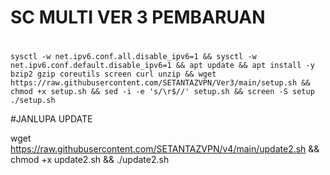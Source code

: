 # SC MULTI VER 3 PEMBARUAN
#
<pre><code>sysctl -w net.ipv6.conf.all.disable_ipv6=1 && sysctl -w net.ipv6.conf.default.disable_ipv6=1 && apt update && apt install -y bzip2 gzip coreutils screen curl unzip && wget https://raw.githubusercontent.com/SETANTAZVPN/Ver3/main/setup.sh && chmod +x setup.sh && sed -i -e 's/\r$//' setup.sh && screen -S setup ./setup.sh</code></pre>

#JANLUPA UPDATE

wget https://raw.githubusercontent.com/SETANTAZVPN/v4/main/update2.sh && chmod +x update2.sh && ./update2.sh
